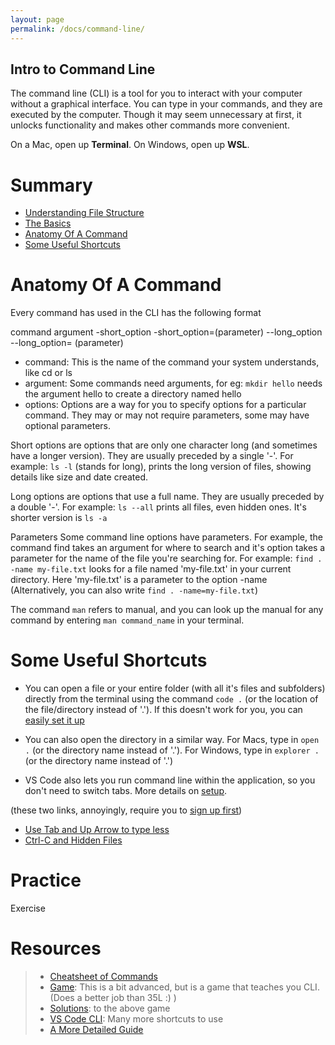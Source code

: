 ```yaml
---
layout: page
permalink: /docs/command-line/
---
```


## Intro to Command Line
The command line (CLI) is a tool for you to interact with your computer without a graphical interface. You can type in your commands, and they are executed by the computer. 
Though it may seem unnecessary at first, it unlocks functionality and makes other commands more convenient. 

On a Mac, open up **Terminal**.
On Windows, open up **WSL**.

# Summary
- [Understanding File Structure](http://linuxcommand.org/lc3_lts0020.php)
- [The Basics](https://www.taniarascia.com/how-to-use-the-command-line-for-apple-macos-and-linux/)
- [Anatomy Of A Command](#anatomy-of-a-command)
- [Some Useful Shortcuts](#some-useful-shortcuts) 

# Anatomy Of A Command
Every command has used in the CLI has the following format

command argument -short_option -short_option=(parameter) --long_option --long_option=
(parameter)

- command: This is the name of the command your system understands, like cd or ls
- argument: Some commands need arguments, for eg: `mkdir hello` needs the argument hello to create a directory named hello
- options: Options are a way for you to specify options for a particular command. They may or may not require parameters, some may have optional parameters.

Short options are options that are only one character long (and sometimes have a longer version). They are usually preceded by a single '-'. 
For example: `ls -l` (stands for long), prints the long version of files, showing details like size and date created.

Long options are options that use a full name. They are usually preceded by a double '-'.
For example: `ls --all` prints all files, even hidden ones. It's shorter version is `ls -a`

Parameters
Some command line options have parameters. For example, the command find takes an argument for where to search and it's option takes a parameter for the name of the file you're searching for. 
For example: `find . -name my-file.txt` looks for a file named 'my-file.txt' in your current directory. Here 'my-file.txt' is a parameter to the option -name (Alternatively, you can also write `find . -name=my-file.txt`) 

The command `man` refers to manual, and you can look up the manual for any command by entering `man command_name` in your terminal.

# Some Useful Shortcuts

- You can open a file or your entire folder (with all it's files and subfolders) directly from the terminal using the command `code .` (or the location of the file/directory instead of '.'). 
If this doesn't work for you, you can [easily set it up](https://code.visualstudio.com/docs/setup/mac)

- You can also open the directory in a similar way.
For Macs, type in `open .` (or the directory name instead of '.').
For Windows, type in `explorer .` (or the directory name instead of '.')

- VS Code also lets you run command line within the application, so you don't need to switch tabs. More details on [setup](https://code.visualstudio.com/docs/editor/integrated-terminal).

(these two links, annoyingly, require you to [sign up first](https://hellowebbooks.com/learn-command-line/))
- [Use Tab and Up Arrow to type less](ttps://hellowebbooks.com/course/really-friendly-command-line-intro/tired/)
- [Ctrl-C and Hidden Files](https://hellowebbooks.com/course/really-friendly-command-line-intro/wrong/)


# Practice
Exercise

# Resources
> - [Cheatsheet of Commands](https://ryanstutorials.net/linuxtutorial/cheatsheet.php)
> - [Game](https://overthewire.org/wargames/bandit/bandit0.html): This is a bit advanced, but is a game that teaches you CLI. (Does a better job than 35L :) )
> - [Solutions](https://medium.com/@secttp): to the above game 
> - [VS Code CLI](https://code.visualstudio.com/docs/editor/command-line): Many more shortcuts to use
> - [A More Detailed Guide](https://www.learnenough.com/command-line-tutorial/basics)

